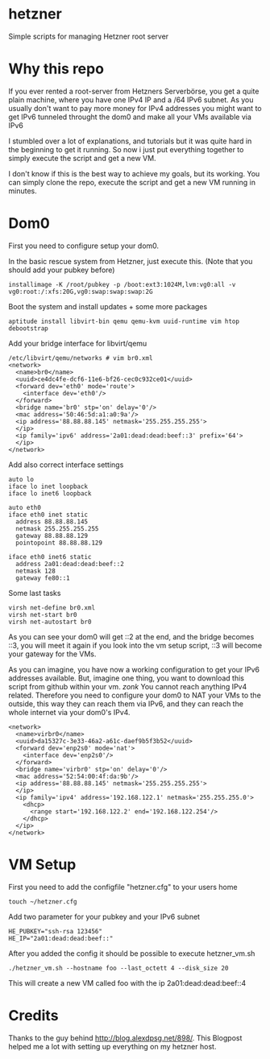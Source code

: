 # hetzner
Simple scripts for managing Hetzner root server

# Why this repo
If you ever rented a root-server from Hetzners Serverbörse, you get a quite
plain machine, where you have one IPv4 IP and a /64 IPv6 subnet.
As you usually don't want to pay more money for IPv4 addresses you might want
to get IPv6 tunneled throught the dom0 and make all your VMs available via IPv6

I stumbled over a lot of explanations, and tutorials but it was quite hard in
the beginning to get it running. So now i just put everything together to
simply execute the script and get a new VM.

I don't know if this is the best way to achieve my goals, but its working.
You can simply clone the repo, execute the script and get a new VM running in
minutes.

# Dom0
First you need to configure setup your dom0.

In the basic rescue system from Hetzner, just execute this.
(Note that you should add your pubkey before)

	installimage -K /root/pubkey -p /boot:ext3:1024M,lvm:vg0:all -v vg0:root:/:xfs:20G,vg0:swap:swap:swap:2G

Boot the system and install updates + some more packages

	aptitude install libvirt-bin qemu qemu-kvm uuid-runtime vim htop debootstrap

Add your bridge interface for libvirt/qemu

	/etc/libvirt/qemu/networks # vim br0.xml
	<network>
	  <name>br0</name>
	  <uuid>ce4dc4fe-dcf6-11e6-bf26-cec0c932ce01</uuid>
	  <forward dev='eth0' mode='route'>
		<interface dev='eth0'/>
	  </forward>
	  <bridge name='br0' stp='on' delay='0'/>
	  <mac address='50:46:5d:a1:a0:9a'/>
	  <ip address='88.88.88.145' netmask='255.255.255.255'>
	  </ip>
	  <ip family='ipv6' address='2a01:dead:dead:beef::3' prefix='64'>
	  </ip>
	</network>

Add also correct interface settings

	auto lo
	iface lo inet loopback
	iface lo inet6 loopback

	auto eth0
	iface eth0 inet static
	  address 88.88.88.145
	  netmask 255.255.255.255
	  gateway 88.88.88.129
	  pointopoint 88.88.88.129

	iface eth0 inet6 static
	  address 2a01:dead:dead:beef::2
	  netmask 128
	  gateway fe80::1

Some last tasks

	virsh net-define br0.xml
	virsh net-start br0
	virsh net-autostart br0


As you can see your dom0 will get ::2 at the end, and the bridge becomes ::3,
you will meet it again if you look into the vm setup script, ::3 will become
your gateway for the VMs.

As you can imagine, you have now a working configuration to get your IPv6
addresses available. But, imagine one thing, you want to download this script
from github within your vm. *zonk*
You cannot reach anything IPv4 related. Therefore you need to configure your
dom0 to NAT your VMs to the outside, this way they can reach them via IPv6,
and they can reach the whole internet via your dom0's IPv4.

    <network>
      <name>virbr0</name>
      <uuid>da15327c-3e33-46a2-a61c-daef9b5f3b52</uuid>
      <forward dev='enp2s0' mode='nat'>
        <interface dev='enp2s0'/>
      </forward>
      <bridge name='virbr0' stp='on' delay='0'/>
      <mac address='52:54:00:4f:da:9b'/>
	  <ip address='88.88.88.145' netmask='255.255.255.255'>
      </ip>
      <ip family='ipv4' address='192.168.122.1' netmask='255.255.255.0'>
        <dhcp>
          <range start='192.168.122.2' end='192.168.122.254'/>
        </dhcp>
      </ip>
    </network>


# VM Setup

First you need to add the configfile "hetzner.cfg" to your users home

    touch ~/hetzner.cfg

Add two parameter for your pubkey and your IPv6 subnet

    HE_PUBKEY="ssh-rsa 123456"
    HE_IP="2a01:dead:dead:beef::"


After you added the config it should be possible to execute hetzner_vm.sh

    ./hetzner_vm.sh --hostname foo --last_octett 4 --disk_size 20

This will create a new VM called foo with the ip 2a01:dead:dead:beef::4

# Credits

Thanks to the guy behind http://blog.alexdpsg.net/898/. This Blogpost helped
me a lot with setting up everything on my hetzner host.



